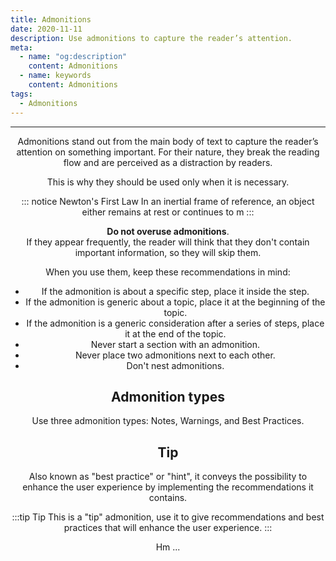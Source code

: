 ```yaml
---
title: Admonitions
date: 2020-11-11
description: Use admonitions to capture the reader’s attention.
meta:
  - name: "og:description"
    content: Admonitions
  - name: keywords
    content: Admonitions
tags:
  - Admonitions
---
```


<Header/>

---

Admonitions stand out from the main body of text to capture the reader’s attention on something important.
For their nature, they break the reading flow and are perceived as a distraction by readers.

This is why they should be used only when it is necessary.

::: notice Newton's First Law
In an inertial frame of reference, an object either remains at rest or continues to m
:::

**Do not overuse admonitions**.<br>
If they appear frequently, the reader will think that they don't contain important information, so they will skip them.

When you use them, keep these recommendations in mind:

- If the admonition is about a specific step, place it inside the step.
- If the admonition is generic about a topic, place it at the beginning of the topic.
- If the admonition is a generic consideration after a series of steps, place it at the end of the topic.
- Never start a section with an admonition.
- Never place two admonitions next to each other.
- Don't nest admonitions.

## Admonition types

Use three admonition types: Notes, Warnings, and Best Practices.

## Tip

Also known as "best practice" or "hint", it conveys the possibility to enhance the user experience by implementing the recommendations it contains.

:::tip Tip
This is a "tip" admonition, use it to give recommendations and best practices that will enhance the user experience.
:::

Hm ...

